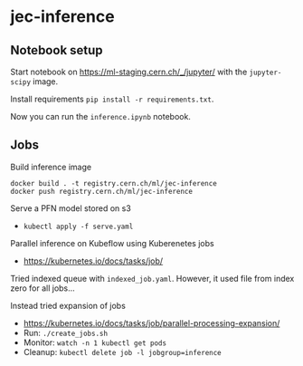 # jec-inference

## Notebook setup

Start notebook on https://ml-staging.cern.ch/_/jupyter/ with the `jupyter-scipy` image.

Install requirements `pip install -r requirements.txt`.

Now you can run the `inference.ipynb` notebook.

## Jobs

Build inference image
```
docker build . -t registry.cern.ch/ml/jec-inference
docker push registry.cern.ch/ml/jec-inference
```
Serve a PFN model stored on s3
  - `kubectl apply -f serve.yaml`

Parallel inference on Kubeflow using Kuberenetes jobs
  - https://kubernetes.io/docs/tasks/job/

Tried indexed queue with `indexed_job.yaml`. However, it used file from index zero for all jobs...

Instead tried expansion of jobs 
  - https://kubernetes.io/docs/tasks/job/parallel-processing-expansion/
  - Run: `./create_jobs.sh`
  - Monitor: `watch -n 1 kubectl get pods`
  - Cleanup: `kubectl delete job -l jobgroup=inference`
